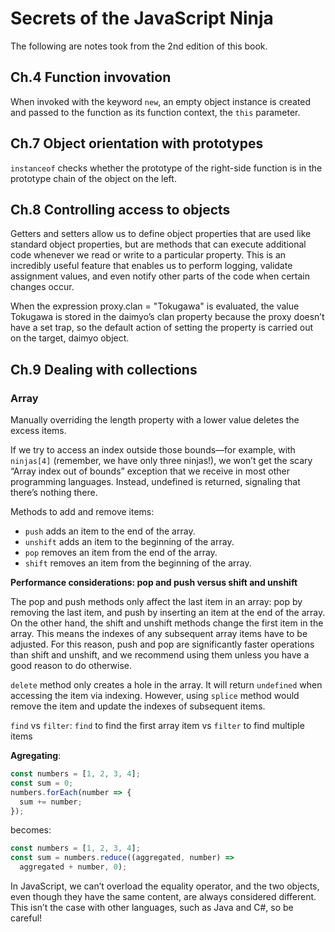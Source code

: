 # Secrets of the JavaScript Ninja

The following are notes took from the 2nd edition of this book.

## Ch.4 Function invovation

When invoked with the keyword ```new```, an empty object instance is created and passed to the function as its function context, the ```this``` parameter.

## Ch.7 Object orientation with prototypes

```instanceof``` checks whether the prototype of the right-side function is in the prototype chain of the object on the left.

## Ch.8 Controlling access to objects

Getters and setters allow us to define object
properties that are used like standard object properties, but are methods that can execute
additional code whenever we read or write to a particular property. This is an
incredibly useful feature that enables us to perform logging, validate assignment values,
and even notify other parts of the code when certain changes occur.

When the expression proxy.clan = "Tokugawa" is evaluated, the value Tokugawa
is stored in the daimyo’s clan property because the proxy doesn’t have a
set trap, so the default action of setting the property is carried out on the target,
daimyo object.

## Ch.9 Dealing with collections

### Array

Manually overriding the length property with a lower value deletes the excess items.

If we try to access an index outside those bounds—for example, with ```ninjas[4]``` (remember,
we have only three ninjas!), we won’t get the scary “Array index out of bounds” exception
that we receive in most other programming languages. Instead, undefined is
returned, signaling that there’s nothing there.

Methods to add and remove items:
* ```push``` adds an item to the end of the array.
* ```unshift``` adds an item to the beginning of the array.
* ```pop``` removes an item from the end of the array.
* ```shift``` removes an item from the beginning of the array.

**Performance considerations: pop and push versus shift and unshift**

The pop and push methods only affect the last item in an array: pop by removing the
last item, and push by inserting an item at the end of the array. On the other hand,
the shift and unshift methods change the first item in the array. This means the
indexes of any subsequent array items have to be adjusted. For this reason, push
and pop are significantly faster operations than shift and unshift, and we recommend
using them unless you have a good reason to do otherwise.

```delete``` method only creates a hole in the array. It will return ```undefined``` when accessing the item via indexing. However, using ```splice``` method would remove the item and update the indexes of subsequent items.

```find``` vs ```filter```: ```find``` to find the first array item vs ```filter``` to find multiple items

**Agregating**:

```javascript
const numbers = [1, 2, 3, 4];
const sum = 0;
numbers.forEach(number => {
  sum += number;
});
```

becomes:

```javascript
const numbers = [1, 2, 3, 4];
const sum = numbers.reduce((aggregated, number) =>
  aggregated + number, 0);
```

In JavaScript, we can’t overload the equality operator, and the two objects,
even though they have the same content, are always considered different. This isn’t
the case with other languages, such as Java and C#, so be careful!
